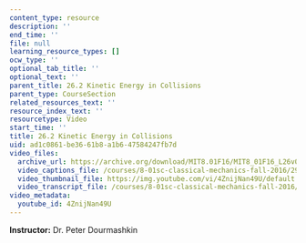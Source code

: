 ```yaml
---
content_type: resource
description: ''
end_time: ''
file: null
learning_resource_types: []
ocw_type: ''
optional_tab_title: ''
optional_text: ''
parent_title: 26.2 Kinetic Energy in Collisions
parent_type: CourseSection
related_resources_text: ''
resource_index_text: ''
resourcetype: Video
start_time: ''
title: 26.2 Kinetic Energy in Collisions
uid: ad1c0861-be36-61b8-a1b6-47584247fb7d
video_files:
  archive_url: https://archive.org/download/MIT8.01F16/MIT8_01F16_L26v02_360p.mp4
  video_captions_file: /courses/8-01sc-classical-mechanics-fall-2016/29d6d7a3d90f5681bba080488fbcb607_4ZnijNan49U.vtt
  video_thumbnail_file: https://img.youtube.com/vi/4ZnijNan49U/default.jpg
  video_transcript_file: /courses/8-01sc-classical-mechanics-fall-2016/2eb2522c6ee64adb93d0f0d4e601348a_4ZnijNan49U.pdf
video_metadata:
  youtube_id: 4ZnijNan49U
---
```


**Instructor:** Dr. Peter Dourmashkin



